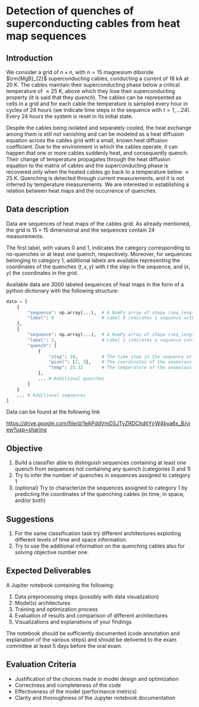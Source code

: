 # Detection of quenches of superconducting cables from heat map sequences

## Introduction

We consider a grid of $n\times n$, with $n=15$ magnesium diboride $\rm{MgB}_{2}$ superconducting cables, conducting a current of $18$ kA at $20$ K. The cables maintain their superconducting phase below a critical temperature of $\approx 25$ K, above which they lose their superconducting property (it is said that they _quench_). The cables can be represented as cells in a grid and for each cable the temperature is sampled every hour in cycles of 24 hours (we indicate time steps in the sequence with $t=1,\ldots 24$). Every 24 hours the system is reset in its initial state. 

Despite the cables being isolated and separately cooled, the heat exchange among them is still not vanishing and can be modeled as a heat diffusion equation across the cables grid with a small, known heat diffusion coefficient. Due to the environment in which the cables operate, it can happen that one or more cables suddenly heat, and consequently quench. Their change of temperature propagates through the heat diffusion equation to the matrix of cables and the superconducting phase is recovered only when the heated cables go back to a temperature below $\approx 25$ K. Quenching is detected through current measurements, and it is not inferred by temperature measurements. We are interested in establishing a relation between heat maps and the occurrence of quenches.

## Data description

Data are sequences of heat maps of the cables grid. As already mentioned, the grid is $15\times 15$ dimensional and the sequences contain $24$ measurements. 

The first label, with values $0$ and $1$, indicates the category corresponding to no-quenches or at least one quench, respectively. Moreover, for sequences belonging to category $1$, additional labels are available representing the coordinates of the quenches $(t,x,y)$ with $t$ the step in the sequence, and $(x,y)$ the coordinates in the grid.

Available data are $3000$ labeled sequences of heat maps in the form of a python dictionary with the following structure:

```python
data = [
    {
        "sequence": np.array(...),  # A NumPy array of shape (seq_length, grid_size * grid_size) representing the sequence of heat maps
        "label": 0                  # Label 0 indicates a sequence without quenches
    },
    {
        "sequence": np.array(...),  # A NumPy array of shape (seq_length, grid_size * grid_size) representing the sequence of heat maps
        "label": 1,                 # Label 1 indicates a sequence containing at least one quench
        "quench": [
            {
                "step": 10,         # The time step in the sequence at which the anomaly occurred
                "pixel": [2, 3],    # The coordinates of the anomalous pixel
                "temp": 25.32       # The temperature of the anomalous pixel at the time of the anomaly
            },
            ... # Additional quenches
        ]
    }
    ... # Additional sequences
]
```

Data can be found at the following link

https://drive.google.com/file/d/1eAPddVmDSJTyZRDChdtjYjrW4bya6x_B/view?usp=sharing

## Objective

1. Build a classifier able to distinguish sequences containing at least one quench from sequences not containing any quench (categories $0$ and $1$)
2. Try to infer the number of quenches in sequences assigned to category $1$
3. (optional) Try to characterize the sequences assigned to category $1$ by predicting the coordinates of the quenching cables (in time, in space, and/or both)

## Suggestions

1. For the same classification task try different architectures exploiting different levels of time and space information.
2. Try to use the additional information on the quenching cables also for solving objective number one.

## Expected Deliverables

A Jupiter notebook containing the following:

1.  Data preprocessing steps (possibly with data visualization)
2.  Model(s) architectures
3.  Training and optimization process
4.  Evaluation of results and comparison of different architectures
5.  Visualizations and explanations of your findings

The notebook should be sufficiently documented (code annotation and explanation of the various steps) and should be delivered to the exam committee at least $5$ days before the oral exam.

## Evaluation Criteria

- Justification of the choices made in model design and optimization
- Correctness and completeness of the code
- Effectiveness of the model (performance metrics)
- Clarity and thoroughness of the Jupyter notebook documentation
